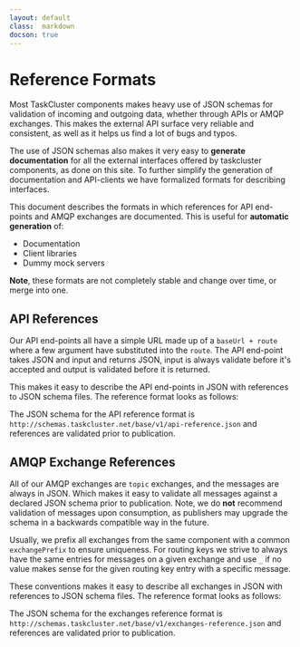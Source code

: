 ```yaml
---
layout: default
class:  markdown
docson: true
---
```


Reference Formats
=================

Most TaskCluster components makes heavy use of JSON schemas for validation of
incoming and outgoing data, whether through APIs or AMQP exchanges. This makes
the external API surface very reliable and consistent, as well as it helps us
find a lot of bugs and typos.

The use of JSON schemas also makes it very easy to **generate documentation**
for all the external interfaces offered by taskcluster components, as done on
this site. To further simplify the generation of documentation and API-clients
we have formalized formats for describing interfaces.

This document describes the formats in which references for API end-points and
AMQP exchanges are documented. This is useful for **automatic generation** of:

 * Documentation
 * Client libraries
 * Dummy mock servers

**Note**, these formats are not completely stable and change over time, or
merge into one.


API References
--------------
Our API end-points all have a simple URL made up of a `baseUrl + route` where
a few argument have substituted into the `route`. The API end-point takes
JSON and input and returns JSON, input is always validate before it's accepted
and output is validated before it is returned.

This makes it easy to describe the API end-points in JSON with references to
JSON schema files. The reference format looks as follows:

<div data-render-schema="http://schemas.taskcluster.net/base/v1/api-reference.json">
</div>

The JSON schema for the API reference format is
`http://schemas.taskcluster.net/base/v1/api-reference.json` and references are
validated prior to publication.


AMQP Exchange References
------------------------
All of our AMQP exchanges are `topic` exchanges, and the messages are always in
JSON. Which makes it easy to validate all messages against a declared JSON
schema prior to publication. Note, we do **not** recommend validation of
messages upon consumption, as publishers may upgrade the schema in a
backwards compatible way in the future.

Usually, we prefix all exchanges from the same component with a common
`exchangePrefix` to ensure uniqueness. For routing keys we strive to always
have the same entries for messages on a given exchange and use `_` if no
value makes sense for the given routing key entry with a specific message.

These conventions makes it easy to describe all exchanges in JSON with
references to JSON schema files. The reference format looks as follows:

<div data-render-schema="http://schemas.taskcluster.net/base/v1/exchanges-reference.json">
</div>

The JSON schema for the exchanges reference format is
`http://schemas.taskcluster.net/base/v1/exchanges-reference.json` and references
are validated prior to publication.

